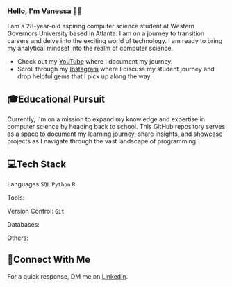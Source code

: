 ### Hello, I'm Vanessa 👋🏽

I am a 28-year-old aspiring computer science student at Western Governors University based in Atlanta. I am on a journey to transition careers and delve into the exciting world of technology. I am ready to bring my analytical mindset into the realm of computer science.

* Check out my [YouTube](https://www.youtube.com/channel/UCtFIlOi_7KDiU7dfzXZ37hA) where I document my journey. 
* Scroll through my [Instagram](https://www.instagram.com/thecsbabe/) where I discuss my student journey and drop helpful gems that I pick up along the way. 

## 🎓Educational Pursuit 
Currently, I'm on a mission to expand my knowledge and expertise in computer science by heading back to school. This GitHub repository serves as a space to document my learning journey, share insights, and showcase projects as I navigate through the vast landscape of programming.

## 💻Tech Stack 
Languages:`SQL` `Python` `R`

Tools: 

Version Control: `Git`

Databases:

Others: 

## 👤Connect With Me 
For a quick response, DM me on [LinkedIn](https://www.linkedin.com/in/vanessaokosun/).


